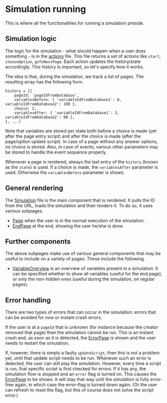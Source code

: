 # Simulation running

This is where all the functionalities for running a simulation preside.

## Simulation logic

The logic for the simulation - what should happen when a user does something - is in the [actions](./actions.js) file. This file returns a set of actions like `start`, `chooseOption`, `goToNextPage`. Each action updates the history/state accordingly. This history is important, so let's specify how it works.

The idea is that, during the simulation, we track a list of pages. The resulting array has the following form.

```
history = [{
	pageId: 'pageIdFromDatabase',
	variablesBefore: { 'variableIdFromDatabase1': 0, variableIdFromDatabase2': 100 },
	choice: 2,
	variablesAfter: { 'variableIdFromDatabase1': 3, variableIdFromDatabase2': 80 },
}, ...]
```

Note that variables are stored per state both before a choice is made (yet after the page entry script) and after the choice is made (after the page/option update script). In case of a page without any answer options, no choice is stored. Also, in case of events, various other parameters may be stored to handle the event sequence properly.

Whenever a page is rendered, always the last entry of the `history` (known as the `state`) is used. If a choice is made, the `variablesAfter` parameter is used. Otherwise the `variablesBefore` parameter is shown.

## General rendering

The [Simulation](./Simulation.jsx) file is the main component that is rendered. It pulls the ID from the URL, loads the simulation and then renders it. To do so, it uses various subpages.

- [Page](./subpages/Page.jsx) when the user is in the normal execution of the simulation.
- [EndPage](./subpages/EndPage.jsx) at the end, showing the user he/she is done.

## Further components

The above subpages make use of various general components that may be useful to include on a variety of pages. These include the following.

- [VariableOverview](./components/VariableOverview.jsx) is an overview of variables present in a simulation. It can be specified whether to show all variables (useful for the end page), or only the non-hidden ones (useful during the simulation, on regular pages).

## Error handling

There are two types of errors that can occur in the simulation: errors that can be avoided for now or instant crash errors.

If the user is at a `pageId` that is unknown (for instance because the creator removed that page) then the simulation cannot be run. This is an instant crash and, as soon as it is detected, the [ErrorPage](./subpages/ErrorPage.jsx) is shown and the user needs to restart the simulation.

If, however, there is simply a faulty `updateScript`, then this is not a problem yet, until that update script needs to be run. Whenever such an error is detected, the user can still play the simulation. However, every time a script is run, that specific script is first checked for errors. If it has any, the simulation flow is stopped and an `error` flag is turned on. This causes the [ErrorPage](./subpages/ErrorPage.jsx) to be shown. It will stay that way until the simulation is fully error-free again, in which case the error-flag is turned down again. (Or the user can refresh to reset the flag, but this of course does not solve the script error.)
